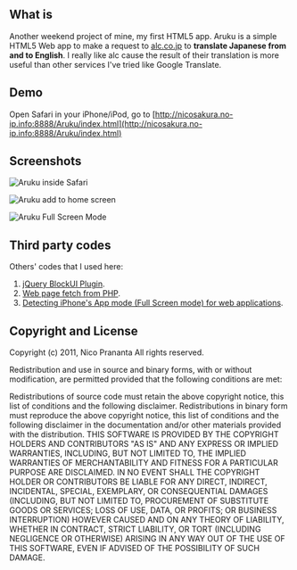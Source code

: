 ## What is

Another weekend project of mine, my first HTML5 app. Aruku is a simple HTML5 Web app to make a request to [alc.co.jp](http://alc.co.jp) to **translate Japanese from and to English**. I really like alc cause the result of their translation is more useful than other services I've tried like Google Translate.

## Demo

Open Safari in your iPhone/iPod, go to [http://nicosakura.no-ip.info:8888/Aruku/index.html](http://nicosakura.no-ip.info:8888/Aruku/index.html)

## Screenshots

![Aruku inside Safari](http://f.cl.ly/items/3Z1R1o3s241X1T3h2S2S/Pastebot%202011-10-17%2006.14.25%20AM%203.png)

![Aruku add to home screen](http://f.cl.ly/items/0W3X0d3C44303I240I0I/aruku-add-to-home-screen.png)

![Aruku Full Screen Mode](http://f.cl.ly/items/3j1X3M2d3Q1D2P3F2e3e/Pastebot%202011-10-17%2006.14.25%20AM%202.png)


## Third party codes

Others' codes that I used here:

1. [jQuery BlockUI Plugin](http://jquery.malsup.com/block/).
2. [Web page fetch from PHP](http://nashruddin.com/fetching-a-web-page-from-php-code.html).
3. [Detecting iPhone's App mode (Full Screen mode) for web applications](http://www.bennadel.com/blog/1950-Detecting-iPhone-s-App-Mode-Full-Screen-Mode-For-Web-Applications.htm).



## Copyright and License

Copyright (c) 2011, Nico Prananta
All rights reserved.

Redistribution and use in source and binary forms, with or without modification, are permitted provided that the following conditions are met:

Redistributions of source code must retain the above copyright notice, this list of conditions and the following disclaimer.
Redistributions in binary form must reproduce the above copyright notice, this list of conditions and the following disclaimer in the documentation and/or other materials provided with the distribution.
THIS SOFTWARE IS PROVIDED BY THE COPYRIGHT HOLDERS AND CONTRIBUTORS "AS IS" AND ANY EXPRESS OR IMPLIED WARRANTIES, INCLUDING, BUT NOT LIMITED TO, THE IMPLIED WARRANTIES OF MERCHANTABILITY AND FITNESS FOR A PARTICULAR PURPOSE ARE DISCLAIMED. IN NO EVENT SHALL THE COPYRIGHT HOLDER OR CONTRIBUTORS BE LIABLE FOR ANY DIRECT, INDIRECT, INCIDENTAL, SPECIAL, EXEMPLARY, OR CONSEQUENTIAL DAMAGES (INCLUDING, BUT NOT LIMITED TO, PROCUREMENT OF SUBSTITUTE GOODS OR SERVICES; LOSS OF USE, DATA, OR PROFITS; OR BUSINESS INTERRUPTION) HOWEVER CAUSED AND ON ANY THEORY OF LIABILITY, WHETHER IN CONTRACT, STRICT LIABILITY, OR TORT (INCLUDING NEGLIGENCE OR OTHERWISE) ARISING IN ANY WAY OUT OF THE USE OF THIS SOFTWARE, EVEN IF ADVISED OF THE POSSIBILITY OF SUCH DAMAGE.
